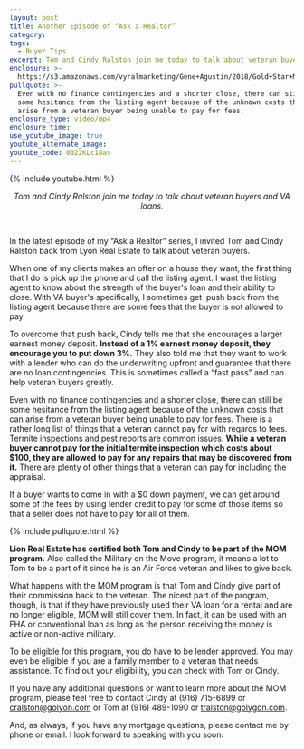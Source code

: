 ```yaml
---
layout: post
title: Another Episode of “Ask a Realtor”
category:
tags:
  - Buyer Tips
excerpt: Tom and Cindy Ralston join me today to talk about veteran buyers and VA loans.
enclosure: >-
  https://s3.amazonaws.com/vyralmarketing/Gene+Agustin/2018/Gold+Star+Mortgage+Financial-+veteran+buyers.mp4
pullquote: >-
  Even with no finance contingencies and a shorter close, there can still be
  some hesitance from the listing agent because of the unknown costs that can
  arise from a veteran buyer being unable to pay for fees.
enclosure_type: video/mp4
enclosure_time:
use_youtube_image: true
youtube_alternate_image:
youtube_code: 0022KLc18as
---
```


{% include youtube.html %}

<p style="text-align: center;"><em>Tom and Cindy Ralston join me today to talk about veteran buyers and VA loans.</em></p>

<center>&nbsp;</center>

In the latest episode of my “Ask a Realtor” series, I invited Tom and Cindy Ralston back from Lyon Real Estate to talk about veteran buyers.

When one of my clients makes an offer on a house they want, the first thing that I do is pick up the phone and call the listing agent. I want the listing agent to know about the strength of the buyer's loan and their ability to close. With VA buyer's specifically, I sometimes get &nbsp;push back from the listing agent because there are some fees that the buyer is not allowed to pay.

To overcome that push back, Cindy tells me that she encourages a larger earnest money deposit. **Instead of a 1% earnest money deposit, they encourage you to put down 3%.** They also told me that they want to work with a lender who can do the underwriting upfront and guarantee that there are no loan contingencies. This is sometimes called a “fast pass” and can help veteran buyers greatly.

Even with no finance contingencies and a shorter close, there can still be some hesitance from the listing agent because of the unknown costs that can arise from a veteran buyer being unable to pay for fees. There is a rather long list of things that a veteran cannot pay for with regards to fees. Termite inspections and pest reports are common issues. **While a veteran buyer cannot pay for the initial termite inspection which costs about $100, they are allowed to pay for any repairs that may be discovered from it.** There are plenty of other things that a veteran can pay for including the appraisal.

If a buyer wants to come in with a $0 down payment, we can get around some of the fees by using lender credit to pay for some of those items so that a seller does not have to pay for all of them.

{% include pullquote.html %}

**Lion Real Estate has certified both Tom and Cindy to be part of the MOM program.** Also called the Military on the Move program, it means a lot to Tom to be a part of it since he is an Air Force veteran and likes to give back.

What happens with the MOM program is that Tom and Cindy give part of their commission back to the veteran. The nicest part of the program, though, is that if they have previously used their VA loan for a rental and are no longer eligible, MOM will still cover them. In fact, it can be used with an FHA or conventional loan as long as the person receiving the money is active or non-active military.

To be eligible for this program, you do have to be lender approved. You may even be eligible if you are a family member to a veteran that needs assistance. To find out your eligibility, you can check with Tom or Cindy.

If you have any additional questions or want to learn more about the MOM program, please feel free to contact Cindy at (916) 715-6899 or cralston@golyon.com or Tom at (916) 489-1090 or tralston@golygon.com.

And, as always, if you have any mortgage questions, please contact me by phone or email. I look forward to speaking with you soon.